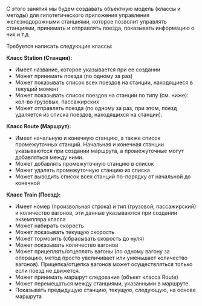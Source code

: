 С этого занятия мы будем создавать объектную модель (классы и методы) для гипотетического приложения управления железнодорожными станциями, которое позволит управлять станциями, принимать и отправлять поезда, показывать информацию о них и т.д.

Требуется написать следующие классы:

**Класс Station (Станция):**  
- Имеет название, которое указывается при ее создании  
- Может принимать поезда (по одному за раз)  
- Может показывать список всех поездов на станции, находящиеся в текущий момент  
- Может показывать список поездов на станции по типу (см. ниже): кол-во грузовых, пассажирских  
- Может отправлять поезда (по одному за раз, при этом, поезд удаляется из списка поездов, находящихся на станции).

**Класс Route (Маршрут):**  
- Имеет начальную и конечную станцию, а также список промежуточных станций. Начальная и конечная станции указываютсся при создании маршрута, а промежуточные могут добавляться между ними.  
- Может добавлять промежуточную станцию в список  
- Может удалять промежуточную станцию из списка  
- Может выводить список всех станций по-порядку от начальной до конечной  

**Класс Train (Поезд):**  
- Имеет номер (произвольная строка) и тип (грузовой, пассажирский) и количество вагонов, эти данные указываются при создании экземпляра класса  
- Может набирать скорость  
- Может показывать текущую скорость  
- Может тормозить (сбрасывать скорость до нуля)  
- Может показывать количество вагонов  
- Может прицеплять/отцеплять вагоны (по одному вагону за операцию, метод просто увеличивает или уменьшает количество вагонов). Прицепка/отцепка вагонов может осуществляться только если поезд не движется.  
- Может принимать маршрут следования (объект класса Route)  
- Может перемещаться между станциями, указанными в маршруте.  
- Показывать предыдущую станцию, текущую, следующую, на основе маршрута  